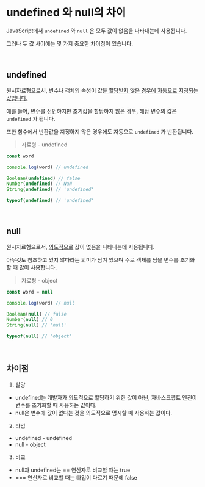 # undefined 와 null의 차이

JavaScript에서 `undefined` 와 `null` 은 모두 값이 없음을 나타내는데 사용됩니다. 

그러나 두 값 사이에는 몇 가지 중요한 차이점이 있습니다.

<br/>

## undefined

원시자료형으로서, 변수나 객체의 속성이 값을[ 할당받지 않은 경우에 자동으로 지정되는 값입니다.]() 

예를 들어, 변수를 선언하지만 초기값을 할당하지 않은 경우, 해당 변수의 값은 `undefined` 가 됩니다. 

또한 함수에서 반환값을 지정하지 않은 경우에도 자동으로 `undefined` 가 반환됩니다.

> 자료형 - undefined

```javascript
const word

console.log(word) // undefined
```

```javascript
Boolean(undefined) // false
Number(undefined) // NaN
String(undefined) // 'undefined'

typeof(undefined) // 'undefined'
```

<br/>

## null

원시자료형으로서, [의도적으로]() 값이 없음을 나타내는데 사용됩니다. 

아무것도 참조하고 있지 않다라는 의미가 담겨 있으며 주로 객체를 담을 변수를 초기화할 때 많이 사용합니다.


> 자료형 - object

```javascript
const word = null

console.log(word) // null
```

```javascript
Boolean(null) // false
Number(null) // 0
String(null) // 'null'

typeof(null) // 'object'
```
<br/>

## 차이점

1. 할당
- undefined는 개발자가 의도적으로 할당하기 위한 값이 아닌, 자바스크립트 엔진이 변수를 초기화할 때 사용하는 값이다.
- null은 변수에 값이 없다는 것을 의도적으로 명시할 때 사용하는 값이다.

2. 타입
- undefined - undefined
- null - object

3. 비교
- null과 undefined는 == 연산자로 비교할 때는 true
- === 연산자로 비교할 때는 타입이 다르기 때문에 false

